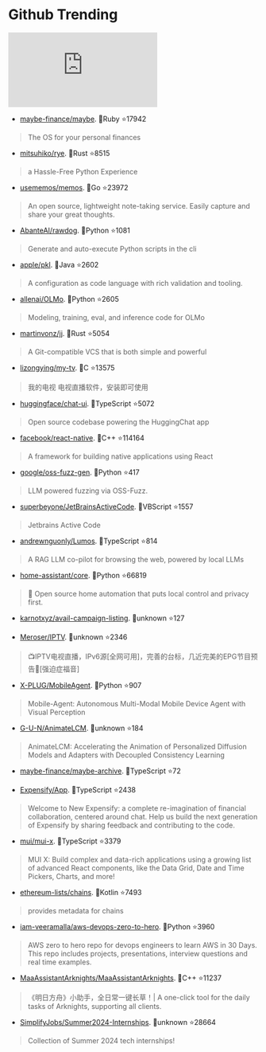 # Github Trending 
 ![daily-bing](https://api.isoyu.com/bing_images.php) 
 - [maybe-finance/maybe](https://github.com/maybe-finance/maybe). 💪Ruby ⭐17942 
 > The OS for your personal finances 
 - [mitsuhiko/rye](https://github.com/mitsuhiko/rye). 💪Rust ⭐8515 
 > a Hassle-Free Python Experience 
 - [usememos/memos](https://github.com/usememos/memos). 💪Go ⭐23972 
 > An open source, lightweight note-taking service. Easily capture and share your great thoughts. 
 - [AbanteAI/rawdog](https://github.com/AbanteAI/rawdog). 💪Python ⭐1081 
 > Generate and auto-execute Python scripts in the cli 
 - [apple/pkl](https://github.com/apple/pkl). 💪Java ⭐2602 
 > A configuration as code language with rich validation and tooling. 
 - [allenai/OLMo](https://github.com/allenai/OLMo). 💪Python ⭐2605 
 > Modeling, training, eval, and inference code for OLMo 
 - [martinvonz/jj](https://github.com/martinvonz/jj). 💪Rust ⭐5054 
 > A Git-compatible VCS that is both simple and powerful 
 - [lizongying/my-tv](https://github.com/lizongying/my-tv). 💪C ⭐13575 
 > 我的电视 电视直播软件，安装即可使用 
 - [huggingface/chat-ui](https://github.com/huggingface/chat-ui). 💪TypeScript ⭐5072 
 > Open source codebase powering the HuggingChat app 
 - [facebook/react-native](https://github.com/facebook/react-native). 💪C++ ⭐114164 
 > A framework for building native applications using React 
 - [google/oss-fuzz-gen](https://github.com/google/oss-fuzz-gen). 💪Python ⭐417 
 > LLM powered fuzzing via OSS-Fuzz. 
 - [superbeyone/JetBrainsActiveCode](https://github.com/superbeyone/JetBrainsActiveCode). 💪VBScript ⭐1557 
 > Jetbrains Active Code 
 - [andrewnguonly/Lumos](https://github.com/andrewnguonly/Lumos). 💪TypeScript ⭐814 
 > A RAG LLM co-pilot for browsing the web, powered by local LLMs 
 - [home-assistant/core](https://github.com/home-assistant/core). 💪Python ⭐66819 
 > 🏡 Open source home automation that puts local control and privacy first. 
 - [karnotxyz/avail-campaign-listing](https://github.com/karnotxyz/avail-campaign-listing). 💪unknown ⭐127 
 >  
 - [Meroser/IPTV](https://github.com/Meroser/IPTV). 💪unknown ⭐2346 
 > 📺IPTV电视直播，IPv6源[全网可用]，完善的台标，几近完美的EPG节目预告🎈[强迫症福音] 
 - [X-PLUG/MobileAgent](https://github.com/X-PLUG/MobileAgent). 💪Python ⭐907 
 > Mobile-Agent: Autonomous Multi-Modal Mobile Device Agent with Visual Perception 
 - [G-U-N/AnimateLCM](https://github.com/G-U-N/AnimateLCM). 💪unknown ⭐184 
 > AnimateLCM: Accelerating the Animation of Personalized Diffusion Models and Adapters with Decoupled Consistency Learning 
 - [maybe-finance/maybe-archive](https://github.com/maybe-finance/maybe-archive). 💪TypeScript ⭐72 
 >  
 - [Expensify/App](https://github.com/Expensify/App). 💪TypeScript ⭐2438 
 > Welcome to New Expensify: a complete re-imagination of financial collaboration, centered around chat. Help us build the next generation of Expensify by sharing feedback and contributing to the code. 
 - [mui/mui-x](https://github.com/mui/mui-x). 💪TypeScript ⭐3379 
 > MUI X: Build complex and data-rich applications using a growing list of advanced React components, like the Data Grid, Date and Time Pickers, Charts, and more! 
 - [ethereum-lists/chains](https://github.com/ethereum-lists/chains). 💪Kotlin ⭐7493 
 > provides metadata for chains 
 - [iam-veeramalla/aws-devops-zero-to-hero](https://github.com/iam-veeramalla/aws-devops-zero-to-hero). 💪Python ⭐3960 
 > AWS zero to hero repo for devops engineers to learn AWS in 30 Days. This repo includes projects, presentations, interview questions and real time examples. 
 - [MaaAssistantArknights/MaaAssistantArknights](https://github.com/MaaAssistantArknights/MaaAssistantArknights). 💪C++ ⭐11237 
 > 《明日方舟》小助手，全日常一键长草！| A one-click tool for the daily tasks of Arknights, supporting all clients. 
 - [SimplifyJobs/Summer2024-Internships](https://github.com/SimplifyJobs/Summer2024-Internships). 💪unknown ⭐28664 
 > Collection of Summer 2024 tech internships! 
 